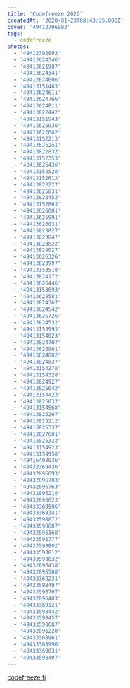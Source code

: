 ```yaml
---
title: 'Codefreeze 2020'
createdAt: '2020-01-20T08:43:15.000Z'
cover: '49412796993'
tags:
  - codefreeze
photos:
  - '49412796993'
  - '49413624346'
  - '49413821987'
  - '49413624341'
  - '49413624606'
  - '49413151483'
  - '49413624611'
  - '49413624766'
  - '49413624811'
  - '49413822442'
  - '49413151943'
  - '49413625036'
  - '49413822682'
  - '49413152213'
  - '49413625251'
  - '49413822832'
  - '49413152353'
  - '49413625436'
  - '49413152528'
  - '49413152613'
  - '49413823227'
  - '49413625831'
  - '49413823452'
  - '49413152863'
  - '49413626001'
  - '49413625991'
  - '49413626031'
  - '49413823827'
  - '49413823847'
  - '49413823822'
  - '49413824027'
  - '49413626326'
  - '49413823997'
  - '49413153518'
  - '49413824172'
  - '49413626446'
  - '49413153693'
  - '49413626581'
  - '49413824367'
  - '49413824542'
  - '49413626726'
  - '49413824532'
  - '49413153993'
  - '49413154023'
  - '49413824707'
  - '49413626961'
  - '49413824802'
  - '49413824837'
  - '49413154278'
  - '49413154328'
  - '49413824927'
  - '49413825042'
  - '49413154423'
  - '49413825037'
  - '49413154568'
  - '49413825207'
  - '49413825212'
  - '49413825337'
  - '49413627601'
  - '49413825322'
  - '49413154923'
  - '49413154958'
  - '49416402036'
  - '49433369436'
  - '49432896693'
  - '49432896703'
  - '49432896763'
  - '49432896218'
  - '49432896623'
  - '49433368906'
  - '49433369341'
  - '49433598872'
  - '49433598887'
  - '49432896168'
  - '49433598777'
  - '49433598802'
  - '49433598812'
  - '49433598832'
  - '49432896438'
  - '49432896508'
  - '49433369231'
  - '49433598497'
  - '49433598707'
  - '49432896403'
  - '49433369121'
  - '49433598442'
  - '49433598457'
  - '49433598687'
  - '49432896228'
  - '49433368961'
  - '49433368996'
  - '49433369031'
  - '49433598407'
---
```


[codefreeze.fi](https://codefreeze.fi/)
